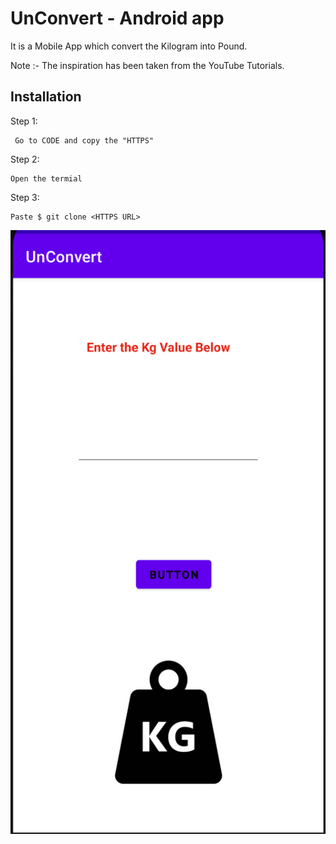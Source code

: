 
# UnConvert - Android app
It is a Mobile App which convert the Kilogram into Pound.

Note :- The inspiration has been taken from the YouTube Tutorials.



## Installation

Step 1:

```
 Go to CODE and copy the "HTTPS"
```
Step 2:
```
Open the termial 
```
Step 3:
```
Paste $ git clone <HTTPS URL>
```    


 <img src='images/img1.jpg'>



 
